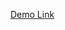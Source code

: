 [Demo Link]([url](https://www.veed.io/view/f01083cc-5879-4e21-b33b-33aa18693866?source=editor&panel=share))
